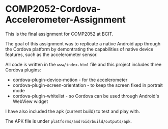 # COMP2052-Cordova-Accelerometer-Assignment

This is the final assignment for COMP2052 at BCIT. 

The goal of this assignment was to replicate a native Android app through the Cordova platform by demontrating the capabilities of native device features, such as the accelerometer sensor. 

All code is written in the `www/index.html` file and this project includes three Cordova plugins:

* cordova-plugin-device-motion - for the accelerometer
* cordova-plugin-screen-orientation - to keep the screen fixed in portrait mode
* cordova-plugin-whitelist - so Cordova can be used through Android's WebView widget

I have also included the apk (current build) to test and play with.

The APK file is under `platforms/android/build/outputs/apk`.